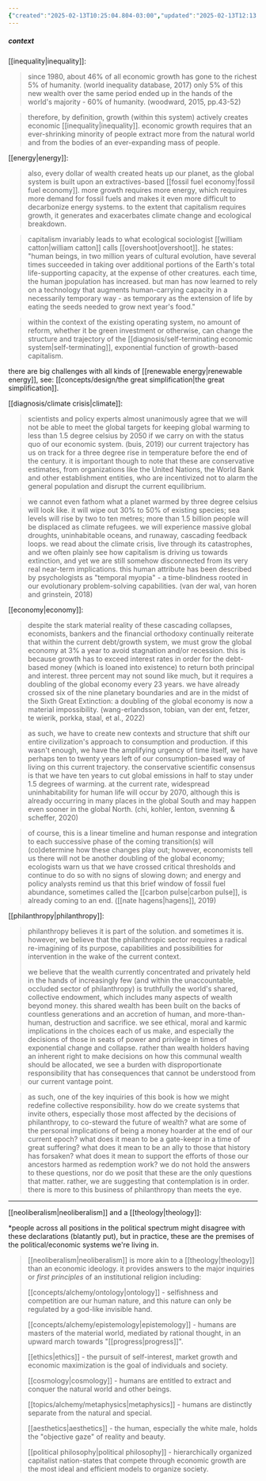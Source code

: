 ```yaml
---
{"created":"2025-02-13T10:25:04.804-03:00","updated":"2025-02-13T12:13:30.574-03:00","tags":["highlights","book","metacrisis","decolonization","regeneration","regen","regenerativeeconomics","climate","🌱"],"dg-publish":true,"notestage":["🌱"],"permalink":"/009-notes-and-highlights-from-books-videos-articles/post-capitalist-philanthropy/","dgPassFrontmatter":true}
---
```


##### context

[[inequality\|inequality]]:

> since 1980, about 46% of all economic growth has gone to the richest 5% of humanity. (world inequality database, 2017) only 5% of this new wealth over the same period ended up in the hands of the world's majority - 60% of humanity. (woodward, 2015, pp.43-52)

> therefore, by definition, growth (within this system) actively creates economic [[inequality\|inequality]]. economic growth requires that an ever-shrinking minority of people extract more from the natural world and from the bodies of an ever-expanding mass of people.

[[energy\|energy]]:

> also, every dollar of wealth created heats up our planet, as the global system is built upon an extractives-based [[fossil fuel economy\|fossil fuel economy]]. more growth requires more energy, which requires more demand for fossil fuels and makes it even more difficult to decarbonize energy systems. to the extent that capitalism requires growth, it generates and exacerbates climate change and ecological breakdown.

> capitalism invariably leads to what ecological sociologist [[william catton\|william catton]] calls [[overshoot\|overshoot]]. he states: "human beings, in two million years of cultural evolution, have several times succeeded in taking over additional portions of the Earth's total life-supporting capacity, at the expense of other creatures. each time, the human jpopulation has increased. but man has now learned to rely on a technology that augments human-carrying capacity in a necessarily temporary way - as temporary as the extension of life by eating the seeds needed to grow next year's food."

> within the context of the existing operating system, no amount of reform, whether it be green investment or otherwise, can change the structure and trajectory of the [[diagnosis/self-terminating economic system\|self-terminating]], exponential function of growth-based capitalism.

there are big challenges with all kinds of [[renewable energy\|renewable energy]], see: [[concepts/design/the great simplification\|the great simplification]].

[[diagnosis/climate crisis\|climate]]:

> scientists and policy experts almost unanimously agree that we will not be able to meet the global targets for keeping global warming to less than 1.5 degree celsius by 2050 if we carry on with the status quo of our economic system. (buis, 2019) our current trajectory has us on track for a three degree rise in temperature before the end of the century. it is important though to note that these are conservative estimates, from organizations like the United Nations, the World Bank and other establishment entities, who are incentivized not to alarm the general population and disrupt the current equilibrium.

> we cannot even fathom what a planet warmed by three degree celsius will look like. it will wipe out 30% to 50% of existing species; sea levels will rise by two to ten metres; more than 1.5 billion people will be displaced as climate refugees. we will experience massive global droughts, uninhabitable oceans, and runaway, cascading feedback loops. we read about the climate crisis, live through its catastrophes, and we often plainly see how capitalism is driving us towards extinction, and yet we are still somehow disconnected from its very real near-term implications. this human attribute has been described by psychologists as "temporal myopia" - a time-blindness rooted in our evolutionary problem-solving capabilities. (van der wal, van horen and grinstein, 2018)

[[economy\|economy]]:

> despite the stark material reality of these cascading collapses, economists, bankers and the financial orthodoxy continually reiterate that within the current debt/growth system, we must grow the global economy at 3% a year to avoid stagnation and/or recession. this is because growth has to exceed interest rates in order for the debt-based money (which is loaned into existence) to return both principal and interest. three percent may not sound like much, but it requires a doubling of the global economy every 23 years. we have already crossed six of the nine planetary boundaries and are in the midst of the Sixth Great Extinction: a doubling of the global economy is now a material impossibility. (wang-erlandsson, tobian, van der ent, fetzer, te wierik, porkka, staal, et al., 2022)

> as such, we have to create new contexts and structure that shift our entire civilization's approach to consumption and production. if this wasn't enough, we have the amplifying urgency of time itself, we have perhaps ten to twenty years left of our consumption-based way of living on this current trajectory. the conservative scientific consensus is that we have ten years to cut global emissions in half to stay under 1.5 degrees of warming. at the current rate, widespread uninhabitability for human life will occur by 2070, although this is already occurring in many places in the global South and may happen even sooner in the global North. (chi, kohler, lenton, svenning & scheffer, 2020)

> of course, this is a linear timeline and human response and integration to each successive phase of the coming transition(s) will (co)determine how these changes play out; however, economists tell us there will not be another doubling of the global economy; ecologists warn us that we have crossed critical thresholds and continue to do so with no signs of slowing down; and energy and policy analysts remind us that this brief window of fossil fuel abundance, sometimes called the [[carbon pulse\|carbon pulse]], is already coming to an end. ([[nate hagens\|hagens]], 2019)

[[philanthropy\|philanthropy]]:

> philanthropy believes it is part of the solution. and sometimes it is. however, we believe that the philanthropic sector requires a radical re-imagining of its purpose, capabilities and possibilities for intervention in the wake of the current context.
> 
> we believe that the wealth currently concentrated and privately held in the hands of increasingly few (and within the unaccountable, occluded sector of philanthropy) is truthfully the world's shared, collective endowment, which includes many aspects of wealth beyond money. this shared wealth has been built on the backs of countless generations and an accretion of human, and more-than-human, destruction and sacrifice. we see ethical, moral and karmic implications in the choices each of us make, and especially the decisions of those in seats of power and privilege in times of exponential change and collapse. rather than wealth holders having an inherent right to make decisions on how this communal wealth should be allocated, we see a burden with disproportionate responsibility that has consequences that cannot be understood from our current vantage point.

> as such, one of the key inquiries of this book is how we might redefine collective responsibility. how do we create systems that invite others, especially those most affected by the decisions of philanthropy, to co-steward the future of wealth? what are some of the personal implications of being a money hoarder at the end of our current epoch? what does it mean to be a gate-keepr in a time of great suffering? what does it mean to be an ally to those that history has forsaken? what does it mean to support the efforts of those our ancestors harmed as redemption work? we do not hold the answers to these questions, nor do we posit that these are the only questions that matter. rather, we are suggesting that contemplation is in order. there is more to this business of philanthropy than meets the eye.

---

[[neoliberalism\|neoliberalism]] and a [[theology\|theology]]:

\*people across all positions in the political spectrum might disagree with these declarations (blatantly put), but in practice, these are the premises of the political/economic systems we're living in.

> [[neoliberalism\|neoliberalism]] is more akin to a [[theology\|theology]] than an economic ideology. it provides answers to the major inquiries or *first principles* of an institutional religion including:
> 
> [[concepts/alchemy/ontology\|ontology]] - selfishness and competition are our human nature, and this nature can only be regulated by a god-like invisible hand.
> 
> [[concepts/alchemy/epistemology\|epistemology]] - humans are masters of the material world, mediated by rational thought, in an upward march towards "[[progress\|progress]]".
> 
> [[ethics\|ethics]] - the pursuit of self-interest, market growth and economic maximization is the goal of individuals and society.
> 
> [[cosmology\|cosmology]] - humans are entitled to extract and conquer the natural world and other beings.
> 
> [[topics/alchemy/metaphysics\|metaphysics]] - humans are distinctly separate from the natural and special.
> 
> [[aesthetics\|aesthetics]] - the human, especially the white male, holds the "objective gaze" of reality and beauty.
> 
> [[political philosophy\|political philosophy]] - hierarchically organized capitalist nation-states that compete through economic growth are the most ideal and efficient models to organize society.


